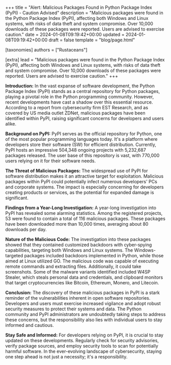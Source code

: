 +++
title = "Alert: Malicious Packages Found in Python Package Index (PyPI) - Caution Advised"
description = "Malicious packages were found in the Python Package Index (PyPI), affecting both Windows and Linux systems, with risks of data theft and system compromise. Over 10,000 downloads of these packages were reported. Users are advised to exercise caution."
date = 2024-01-08T09:19:42+00:00
updated = 2024-01-08T09:19:42+00:00
draft = false
template = "blog/page.html"

[taxonomies]
authors = ["Rustaceans"]

[extra]
lead = "Malicious packages were found in the Python Package Index (PyPI), affecting both Windows and Linux systems, with risks of data theft and system compromise. Over 10,000 downloads of these packages were reported. Users are advised to exercise caution."
+++

**Introduction:**
In the vast expanse of software development, the Python Package Index (PyPI) stands as a central repository for Python packages, playing a pivotal role in the Python programming community. However, recent developments have cast a shadow over this essential resource. According to a report from cybersecurity firm EST Research, and as covered by US media outlet ZDNet, malicious packages have been identified within PyPI, raising significant concerns for developers and users alike.

**Background on PyPI:**
PyPI serves as the official repository for Python, one of the most popular programming languages today. It's a platform where developers store their software (SW) for efficient distribution. Currently, PyPI hosts an impressive 504,348 ongoing projects with 5,232,687 packages released. The user base of this repository is vast, with 770,000 users relying on it for their software needs.

**The Threat of Malicious Packages:**
The widespread use of PyPI for software distribution makes it an attractive target for exploitation. Malicious packages within PyPI could potentially infect numerous developers' PCs and corporate systems. The impact is especially concerning for developers creating products or services, as the potential for expanded damage is significant.

**Findings from a Year-Long Investigation:**
A year-long investigation into PyPI has revealed some alarming statistics. Among the registered projects, 53 were found to contain a total of 116 malicious packages. These packages have been downloaded more than 10,000 times, averaging about 80 downloads per day.

**Nature of the Malicious Code:**
The investigation into these packages showed that they contained customized backdoors with cyber-spying capabilities, targeting both Windows and Linux systems. The Windows-targeted packages included backdoors implemented in Python, while those aimed at Linux utilized GO. The malicious code was capable of executing remote commands and extracting files. Additionally, it could take screenshots. Some of the malware variants identified included W4SP Stealer, which steals personal data and credentials, and clipboard monitors that target cryptocurrencies like Bitcoin, Ethereum, Monero, and Litecoin.

**Conclusion:**
The discovery of these malicious packages in PyPI is a stark reminder of the vulnerabilities inherent in open software repositories. Developers and users must exercise increased vigilance and adopt robust security measures to protect their systems and data. The Python community and PyPI administrators are undoubtedly taking steps to address these concerns, but the responsibility also lies with individual users to stay informed and cautious.

**Stay Safe and Informed:**
For developers relying on PyPI, it is crucial to stay updated on these developments. Regularly check for security advisories, verify package sources, and employ security tools to scan for potentially harmful software. In the ever-evolving landscape of cybersecurity, staying one step ahead is not just a necessity; it's a responsibility.
